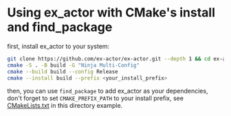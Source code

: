 # Using ex_actor with CMake's install and find_package

first, install ex_actor to your system:

```bash
git clone https://github.com/ex-actor/ex-actor.git --depth 1 && cd ex-actor
cmake -S . -B build -G "Ninja Multi-Config"
cmake --build build --config Release
cmake --install build --prefix <your_install_prefix>
```

then, you can use `find_package` to add ex_actor as your dependencies, don't forget to set `CMAKE_PREFIX_PATH` to your install prefix, see [CMakeLists.txt](CMakeLists.txt) in this directory example.